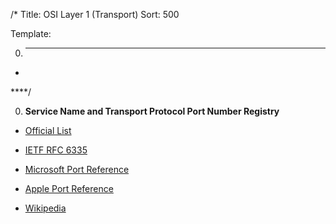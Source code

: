 /*
Title: OSI Layer 1 (Transport)
Sort: 500

Template:

0. ****

* []()

****/

0. **Service Name and Transport Protocol Port Number Registry**

  * [Official List](https://www.iana.org/assignments/service-names-port-numbers/service-names-port-numbers.xhtml)

  * [IETF RFC 6335](https://tools.ietf.org/html/rfc6335)

  * [Microsoft Port Reference](https://msdn.microsoft.com/en-us/library/cc875824.aspx)

  * [Apple Port Reference](https://support.apple.com/en-us/HT202944)

  * [Wikipedia](https://en.wikipedia.org/wiki/List_of_TCP_and_UDP_port_numbers)
